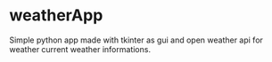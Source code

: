 # weatherApp
Simple python app made with tkinter as gui and open weather api for weather current weather informations.
